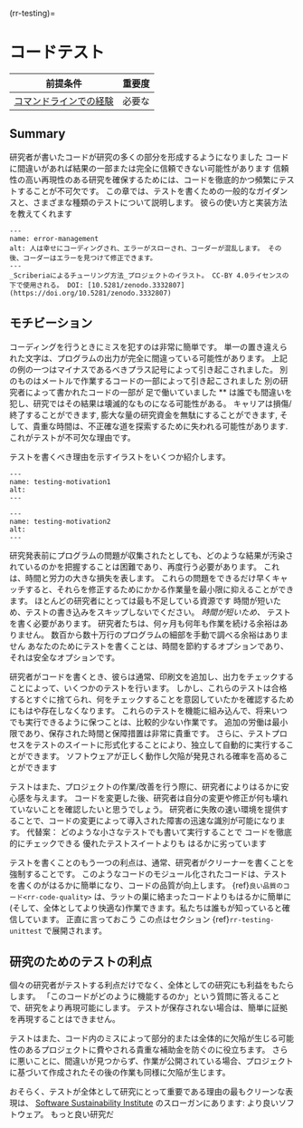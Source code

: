 (rr-testing)=
# コードテスト

| 前提条件                                                                     | 重要度 |
| ------------------------------------------------------------------------ | --- |
| [コマンドラインでの経験](https://programminghistorian.org/en/lessons/intro-to-bash) | 必要な |

## Summary

研究者が書いたコードが研究の多くの部分を形成するようになりました コードに間違いがあれば結果の一部または完全に信頼できない可能性があります 信頼性の高い再現性のある研究を確保するためには、コードを徹底的かつ頻繁にテストすることが不可欠です。 この章では、テストを書くための一般的なガイダンスと、さまざまな種類のテストについて説明します。 彼らの使い方と実装方法を教えてくれます

```{figure}  ../figures/error-management.jpg
---
name: error-management
alt: 人は幸せにコーディングされ、エラーがスローされ、コーダーが混乱します。 その後、コーダーはエラーを見つけて修正できます。
---
_Scriberiaによるチューリング方法_プロジェクトのイラスト。 CC-BY 4.0ライセンスの下で使用される。 DOI: [10.5281/zenodo.3332807](https://doi.org/10.5281/zenodo.3332807)
```

## モチビーション

コーディングを行うときにミスを犯すのは非常に簡単です。 単一の置き違えられた文字は、プログラムの出力が完全に間違っている可能性があります。 上記の例の一つはマイナスであるべきプラス記号によって引き起こされました。 別のものはメートルで作業するコードの一部によって引き起こされました 別の研究者によって書かれたコードの一部が 足で働いていました ** は誰でも間違いを犯し、研究ではその結果は壊滅的なものになる可能性がある。 キャリアは損傷/終了することができます, 膨大な量の研究資金を無駄にすることができます, そして、貴重な時間は、不正確な道を探索するために失われる可能性があります. これがテストが不可欠な理由です。

テストを書くべき理由を示すイラストをいくつか紹介します。

```{figure}  ../figures/testing-motivation1.png
---
name: testing-motivation1
alt:
---
```

```{figure}  ../figures/testing-motivation2.png
---
name: testing-motivation2
alt:
---
```

研究発表前にプログラムの問題が収集されたとしても、どのような結果が汚染されているのかを把握することは困難であり、再度行う必要があります。 これは、時間と労力の大きな損失を表します。 これらの問題をできるだけ早くキャッチすると、それらを修正するためにかかる作業量を最小限に抑えることができます。 ほとんどの研究者にとっては最も不足している資源です 時間が短いため、テストの書き込みをスキップしないでください。 *時間が短いため、* テストを書く必要があります。 研究者たちは、何ヶ月も何年も作業を続ける余裕はありません。 数百から数十万行のプログラムの細部を手動で調べる余裕はありません あなたのためにテストを書くことは、時間を節約するオプションであり、それは安全なオプションです。

研究者がコードを書くとき、彼らは通常、印刷文を追加し、出力をチェックすることによって、いくつかのテストを行います。 しかし、これらのテストは合格するとすぐに捨てられ、何をチェックすることを意図していたかを確認するためにもはや存在しなくなります。 これらのテストを機能に組み込んで、将来いつでも実行できるように保つことは、比較的少ない作業です。 追加の労働は最小限であり、保存された時間と保障措置は非常に貴重です。 さらに、テストプロセスをテストのスイートに形式化することにより、独立して自動的に実行することができます。 ソフトウェアが正しく動作し欠陥が発見される確率を高めることができます

テストはまた、プロジェクトの作業/改善を行う際に、研究者によりはるかに安心感を与えます。 コードを変更した後、研究者は自分の変更や修正が何も壊れていないことを確認したいと思うでしょう。 研究者に失敗の速い環境を提供することで、コードの変更によって導入された障害の迅速な識別が可能になります。 代替案： どのような小さなテストでも書いて実行することで コードを徹底的にチェックできる 優れたテストスイートよりも はるかに劣っています

テストを書くことのもう一つの利点は、通常、研究者がクリーナーを書くことを強制することです。 このようなコードのモジュール化されたコードは、テストを書くのがはるかに簡単になり、コードの品質が向上します。
{ref}`良い品質のコード<rr-code-quality>` は、ラットの巣に絡まったコードよりもはるかに簡単に(そして、全体としてより快適な)作業できます。私たちは誰もが知っていると確信しています。 正直に言っておこう この点はセクション {ref}`rr-testing-unittest` で展開されます。

## 研究のためのテストの利点

個々の研究者がテストする利点だけでなく、全体としての研究にも利益をもたらします。 「このコードがどのように機能するのか」という質問に答えることで、研究をより再現可能にします。 テストが保存されない場合は、簡単に証拠を再現することはできません。

テストはまた、コード内のミスによって部分的または全体的に欠陥が生じる可能性のあるプロジェクトに費やされる貴重な補助金を防ぐのに役立ちます。 さらに悪いことに、間違いが見つからず、作業が公開されている場合、プロジェクトに基づいて作成されたその後の作業も同様に欠陥が生じます。

おそらく、テストが全体として研究にとって重要である理由の最もクリーンな表現は、 [Software Sustainability Institute](https://www.software.ac.uk/) のスローガンにあります: より良いソフトウェア。 もっと良い研究だ
